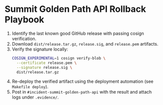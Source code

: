 # Summit Golden Path API Rollback Playbook

1. Identify the last known good GitHub release with passing cosign verification.
2. Download `dist/release.tar.gz`, `release.sig`, and `release.pem` artifacts.
3. Verify the signature locally:
   ```bash
   COSIGN_EXPERIMENTAL=1 cosign verify-blob \
     --certificate release.pem \
     --signature release.sig \
     dist/release.tar.gz
   ```
4. Re-deploy the verified artifact using the deployment automation (see `Makefile deploy`).
5. Post in `#incident-summit-golden-path-api` with the result and attach logs under `.evidence/`.
